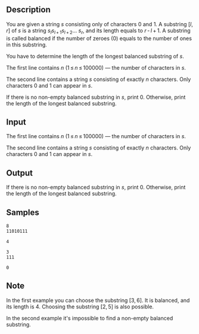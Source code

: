 ## Description

<div><p>You are given a string <span class="tex-span"><i>s</i></span> consisting only of characters <span class="tex-font-style-tt">0</span> and <span class="tex-font-style-tt">1</span>. A substring <span class="tex-span">[<i>l</i>, <i>r</i>]</span> of <span class="tex-span"><i>s</i></span> is a string <span class="tex-span"><i>s</i><sub class="lower-index"><i>l</i></sub><i>s</i><sub class="lower-index"><i>l</i> + 1</sub><i>s</i><sub class="lower-index"><i>l</i> + 2</sub>... <i>s</i><sub class="lower-index"><i>r</i></sub></span>, and its length equals to <span class="tex-span"><i>r</i> - <i>l</i> + 1</span>. A substring is called <span class="tex-font-style-it">balanced</span> if the number of zeroes (<span class="tex-font-style-tt">0</span>) equals to the number of ones in this substring.</p><p>You have to determine the length of the longest <span class="tex-font-style-it">balanced</span> substring of <span class="tex-span"><i>s</i></span>.</p></div><div class="input-specification"><p>The first line contains <span class="tex-span"><i>n</i></span> (<span class="tex-span">1 ≤ <i>n</i> ≤ 100000</span>) — the number of characters in <span class="tex-span"><i>s</i></span>.</p><p>The second line contains a string <span class="tex-span"><i>s</i></span> consisting of exactly <span class="tex-span"><i>n</i></span> characters. Only characters <span class="tex-font-style-tt">0</span> and <span class="tex-font-style-tt">1</span> can appear in <span class="tex-span"><i>s</i></span>.</p></div><div class="output-specification"><p>If there is no non-empty <span class="tex-font-style-it">balanced</span> substring in <span class="tex-span"><i>s</i></span>, print <span class="tex-font-style-tt">0</span>. Otherwise, print the length of the longest <span class="tex-font-style-it">balanced</span> substring.</p></div>

## Input

<p>The first line contains <span class="tex-span"><i>n</i></span> (<span class="tex-span">1 ≤ <i>n</i> ≤ 100000</span>) — the number of characters in <span class="tex-span"><i>s</i></span>.</p><p>The second line contains a string <span class="tex-span"><i>s</i></span> consisting of exactly <span class="tex-span"><i>n</i></span> characters. Only characters <span class="tex-font-style-tt">0</span> and <span class="tex-font-style-tt">1</span> can appear in <span class="tex-span"><i>s</i></span>.</p>

## Output

<p>If there is no non-empty <span class="tex-font-style-it">balanced</span> substring in <span class="tex-span"><i>s</i></span>, print <span class="tex-font-style-tt">0</span>. Otherwise, print the length of the longest <span class="tex-font-style-it">balanced</span> substring.</p>

## Samples

```input1
8
11010111

```

```output1
4

```






```input2
3
111

```

```output2
0

```




## Note

<p>In the first example you can choose the substring <span class="tex-span">[3, 6]</span>. It is <span class="tex-font-style-it">balanced</span>, and its length is <span class="tex-span">4</span>. Choosing the substring <span class="tex-span">[2, 5]</span> is also possible.</p><p>In the second example it's impossible to find a non-empty <span class="tex-font-style-it">balanced</span> substring.</p>
